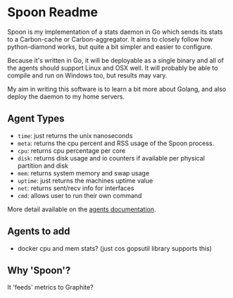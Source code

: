 # Spoon Readme

Spoon is my implementation of a stats daemon
in Go which sends its stats to a Carbon-cache or Carbon-aggregator. It aims to
closely follow how python-diamond works, but quite a bit simpler and easier to
configure.

Because it's written in Go, it will be deployable as a single binary and all of
the agents should support Linux and OSX well. It will probably be able to
compile and run on Windows too, but results may vary.

My aim in writing this software is to learn a bit more about Golang, and also
deploy the daemon to my home servers.

## Agent Types

- `time`: just returns the unix nanoseconds
- `meta`: returns the cpu percent and RSS usage of the Spoon process.
- `cpu`: returns cpu percentage per core
- `disk`: returns disk usage and io counters if available per physical partition and disk
- `mem`: returns system memory and swap usage
- `uptime`: just returns the machines uptime value
- `net`: returns sent/recv info for interfaces
- `cmd`: allows user to run their own command

More detail available on the [agents documentation](doc/agents.md).

## Agents to add

- docker cpu and mem stats? (just cos gopsutil library supports this)

## Why 'Spoon'?

It 'feeds' metrics to Graphite?
